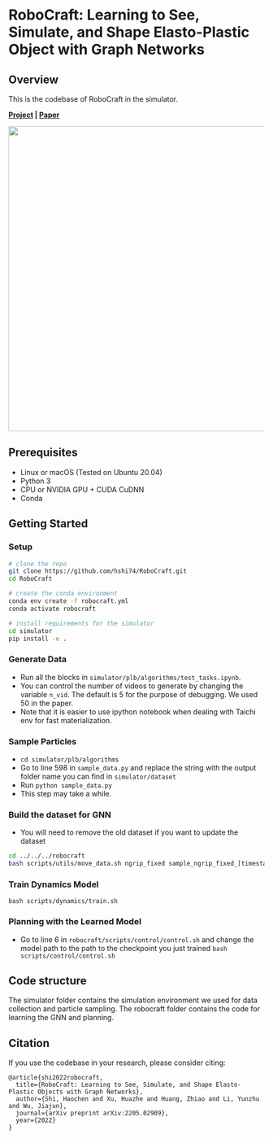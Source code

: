 
# RoboCraft: Learning to See, Simulate, and Shape Elasto-Plastic Object with Graph Networks

## Overview

This is the codebase of RoboCraft in the simulator.

**[Project](http://hxu.rocks/robocraft/) |  [Paper](https://arxiv.org/pdf/2205.02909.pdf)**

<img src="images/robocraft.gif" width="600">

## Prerequisites
- Linux or macOS (Tested on Ubuntu 20.04)
- Python 3
- CPU or NVIDIA GPU + CUDA CuDNN
- Conda

## Getting Started

### Setup
```bash
# clone the repo
git clone https://github.com/hshi74/RoboCraft.git
cd RoboCraft

# create the conda environment
conda env create -f robocraft.yml
conda activate robocraft

# install requirements for the simulator
cd simulator
pip install -e .
```

### Generate Data
- Run all the blocks in `simulator/plb/algorithms/test_tasks.ipynb`. 
- You can control the number of videos to generate by changing the variable `n_vid`. The default is 5 for the purpose of debugging. We used 50 in the paper.
- Note that it is easier to use ipython notebook when dealing with Taichi env for fast materialization.

### Sample Particles
- `cd simulator/plb/algorithms`
- Go to line 598 in `sample_data.py` and replace the string with the output folder name you can find in `simulator/dataset`
- Run `python sample_data.py`
- This step may take a while.

### Build the dataset for GNN
- You will need to remove the old dataset if you want to update the dataset
```bash
cd ../../../robocraft
bash scripts/utils/move_data.sh ngrip_fixed sample_ngrip_fixed_[timestamp of the folder you just generated]
```

### Train Dynamics Model
`bash scripts/dynamics/train.sh`

### Planning with the Learned Model
- Go to line 6 in `robocraft/scripts/control/control.sh` and change the model path to the path to the checkpoint you just trained
`bash scripts/control/control.sh`

## Code structure
The simulator folder contains the simulation environment we used for data collection and particle sampling. 
The robocraft folder contains the code for learning the GNN and planning.

## Citation
If you use the codebase in your research, please consider citing:
```
@article{shi2022robocraft,
  title={RoboCraft: Learning to See, Simulate, and Shape Elasto-Plastic Objects with Graph Networks},
  author={Shi, Haochen and Xu, Huazhe and Huang, Zhiao and Li, Yunzhu and Wu, Jiajun},
  journal={arXiv preprint arXiv:2205.02909},
  year={2022}
}
```

